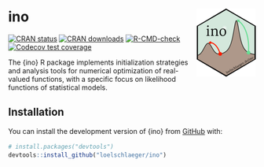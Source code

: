 
<!-- README.md is generated from README.Rmd. Please edit that file -->

# ino <a href="https://loelschlaeger.de/ino/"><img src="man/figures/logo.png" align="right" height="139" /></a>

<!-- badges: start -->

[![CRAN
status](https://www.r-pkg.org/badges/version/ino)](https://CRAN.R-project.org/package=ino)
[![CRAN
downloads](https://cranlogs.r-pkg.org/badges/last-month/ino)](https://CRAN.R-project.org/package=ino)
[![R-CMD-check](https://github.com/loelschlaeger/ino/workflows/R-CMD-check/badge.svg)](https://github.com/loelschlaeger/ino/actions)
[![Codecov test
coverage](https://codecov.io/gh/loelschlaeger/ino/branch/master/graph/badge.svg)](https://app.codecov.io/gh/loelschlaeger/ino?branch=master)
<!-- badges: end -->

The {ino} R package implements initialization strategies and analysis
tools for numerical optimization of real-valued functions, with a
specific focus on likelihood functions of statistical models.

## Installation

You can install the development version of {ino} from
[GitHub](https://github.com/) with:

``` r
# install.packages("devtools")
devtools::install_github("loelschlaeger/ino")
```
